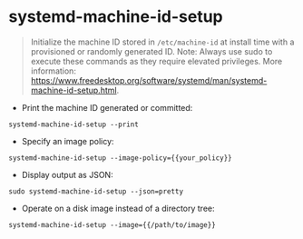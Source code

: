 # systemd-machine-id-setup

> Initialize the machine ID stored in `/etc/machine-id` at install time with a provisioned or randomly generated ID.
> Note: Always use sudo to execute these commands as they require elevated privileges.
> More information: <https://www.freedesktop.org/software/systemd/man/systemd-machine-id-setup.html>.

- Print the machine ID generated or committed:

`systemd-machine-id-setup --print`

- Specify an image policy:

`systemd-machine-id-setup --image-policy={{your_policy}}`

- Display output as JSON:

`sudo systemd-machine-id-setup --json=pretty`

- Operate on a disk image instead of a directory tree:

`systemd-machine-id-setup --image={{/path/to/image}}`
